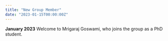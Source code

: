 ```yaml
---
title: "New Group Member"
date: "2023-01-15T00:00:00Z"
---
```

**January 2023** Welcome to Mrigaraj Goswami, who joins the group as a PhD student.
